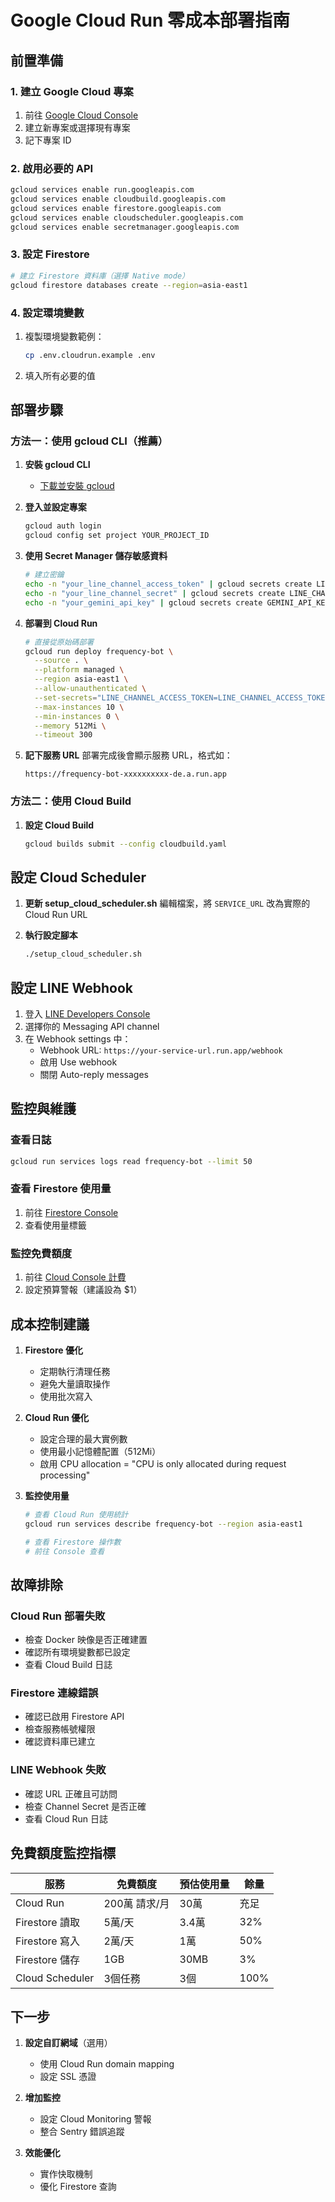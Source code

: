 # Google Cloud Run 零成本部署指南

## 前置準備

### 1. 建立 Google Cloud 專案
1. 前往 [Google Cloud Console](https://console.cloud.google.com)
2. 建立新專案或選擇現有專案
3. 記下專案 ID

### 2. 啟用必要的 API
```bash
gcloud services enable run.googleapis.com
gcloud services enable cloudbuild.googleapis.com
gcloud services enable firestore.googleapis.com
gcloud services enable cloudscheduler.googleapis.com
gcloud services enable secretmanager.googleapis.com
```

### 3. 設定 Firestore
```bash
# 建立 Firestore 資料庫（選擇 Native mode）
gcloud firestore databases create --region=asia-east1
```

### 4. 設定環境變數
1. 複製環境變數範例：
   ```bash
   cp .env.cloudrun.example .env
   ```
2. 填入所有必要的值

## 部署步驟

### 方法一：使用 gcloud CLI（推薦）

1. **安裝 gcloud CLI**
   - [下載並安裝 gcloud](https://cloud.google.com/sdk/docs/install)

2. **登入並設定專案**
   ```bash
   gcloud auth login
   gcloud config set project YOUR_PROJECT_ID
   ```

3. **使用 Secret Manager 儲存敏感資料**
   ```bash
   # 建立密鑰
   echo -n "your_line_channel_access_token" | gcloud secrets create LINE_CHANNEL_ACCESS_TOKEN --data-file=-
   echo -n "your_line_channel_secret" | gcloud secrets create LINE_CHANNEL_SECRET --data-file=-
   echo -n "your_gemini_api_key" | gcloud secrets create GEMINI_API_KEY --data-file=-
   ```

4. **部署到 Cloud Run**
   ```bash
   # 直接從原始碼部署
   gcloud run deploy frequency-bot \
     --source . \
     --platform managed \
     --region asia-east1 \
     --allow-unauthenticated \
     --set-secrets="LINE_CHANNEL_ACCESS_TOKEN=LINE_CHANNEL_ACCESS_TOKEN:latest,LINE_CHANNEL_SECRET=LINE_CHANNEL_SECRET:latest,GEMINI_API_KEY=GEMINI_API_KEY:latest" \
     --max-instances 10 \
     --min-instances 0 \
     --memory 512Mi \
     --timeout 300
   ```

5. **記下服務 URL**
   部署完成後會顯示服務 URL，格式如：
   ```
   https://frequency-bot-xxxxxxxxxx-de.a.run.app
   ```

### 方法二：使用 Cloud Build

1. **設定 Cloud Build**
   ```bash
   gcloud builds submit --config cloudbuild.yaml
   ```

## 設定 Cloud Scheduler

1. **更新 setup_cloud_scheduler.sh**
   編輯檔案，將 `SERVICE_URL` 改為實際的 Cloud Run URL

2. **執行設定腳本**
   ```bash
   ./setup_cloud_scheduler.sh
   ```

## 設定 LINE Webhook

1. 登入 [LINE Developers Console](https://developers.line.biz/)
2. 選擇你的 Messaging API channel
3. 在 Webhook settings 中：
   - Webhook URL: `https://your-service-url.run.app/webhook`
   - 啟用 Use webhook
   - 關閉 Auto-reply messages

## 監控與維護

### 查看日誌
```bash
gcloud run services logs read frequency-bot --limit 50
```

### 查看 Firestore 使用量
1. 前往 [Firestore Console](https://console.cloud.google.com/firestore)
2. 查看使用量標籤

### 監控免費額度
1. 前往 [Cloud Console 計費](https://console.cloud.google.com/billing)
2. 設定預算警報（建議設為 $1）

## 成本控制建議

1. **Firestore 優化**
   - 定期執行清理任務
   - 避免大量讀取操作
   - 使用批次寫入

2. **Cloud Run 優化**
   - 設定合理的最大實例數
   - 使用最小記憶體配置（512Mi）
   - 啟用 CPU allocation = "CPU is only allocated during request processing"

3. **監控使用量**
   ```bash
   # 查看 Cloud Run 使用統計
   gcloud run services describe frequency-bot --region asia-east1
   
   # 查看 Firestore 操作數
   # 前往 Console 查看
   ```

## 故障排除

### Cloud Run 部署失敗
- 檢查 Docker 映像是否正確建置
- 確認所有環境變數都已設定
- 查看 Cloud Build 日誌

### Firestore 連線錯誤
- 確認已啟用 Firestore API
- 檢查服務帳號權限
- 確認資料庫已建立

### LINE Webhook 失敗
- 確認 URL 正確且可訪問
- 檢查 Channel Secret 是否正確
- 查看 Cloud Run 日誌

## 免費額度監控指標

| 服務 | 免費額度 | 預估使用量 | 餘量 |
|------|----------|------------|------|
| Cloud Run | 200萬 請求/月 | 30萬 | 充足 |
| Firestore 讀取 | 5萬/天 | 3.4萬 | 32% |
| Firestore 寫入 | 2萬/天 | 1萬 | 50% |
| Firestore 儲存 | 1GB | 30MB | 3% |
| Cloud Scheduler | 3個任務 | 3個 | 100% |

## 下一步

1. **設定自訂網域**（選用）
   - 使用 Cloud Run domain mapping
   - 設定 SSL 憑證

2. **增加監控**
   - 設定 Cloud Monitoring 警報
   - 整合 Sentry 錯誤追蹤

3. **效能優化**
   - 實作快取機制
   - 優化 Firestore 查詢